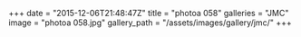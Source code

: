 +++
date = "2015-12-06T21:48:47Z"
title = "photoa 058"
galleries = "JMC"
image = "photoa 058.jpg"
gallery_path = "/assets/images/gallery/jmc/"
+++
